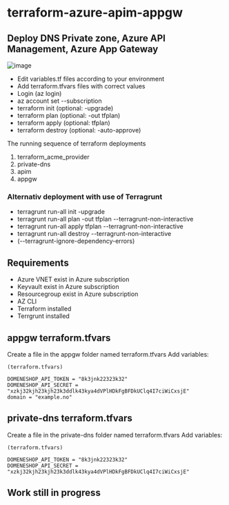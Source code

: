 # terraform-azure-apim-appgw
## Deploy DNS Private zone, Azure API Management, Azure App Gateway

![image](https://github.com/rokris/terraform-azure-apim-appgw/assets/18302354/0f564774-ce3b-4f67-9331-b1a50affba77)

- Edit variables.tf files according to your environment
- Add terraform.tfvars files with correct values
- Login (az login)
- az account set --subscription <subscription>
- terraform init (optional: -upgrade)
- terraform plan (optional: -out tfplan)
- terraform apply (optional: tfplan)
- terraform destroy (optional: -auto-approve)

The running sequence of terraform deployments
1. terraform_acme_provider
2. private-dns
3. apim
4. appgw

### Alternativ deployment with use of Terragrunt
- terragrunt run-all init -upgrade
- terragrunt run-all plan -out tfplan --terragrunt-non-interactive
- terragrunt run-all apply tfplan --terragrunt-non-interactive
- terragrunt run-all destroy --terragrunt-non-interactive
- (--terragrunt-ignore-dependency-errors)

## Requirements
- Azure VNET exist in Azure subscription
- Keyvault exist in Azure subscription
- Resourcegroup exist in Azure subscription
- AZ CLI
- Terraform installed
- Terrgrunt installed

## appgw terraform.tfvars
Create a file in the appgw folder named terraform.tfvars
Add variables:
~~~
(terraform.tfvars)

DOMENESHOP_API_TOKEN = "8k3jnk22323k32"
DOMENESHOP_API_SECRET = "xzkj32kjh23kjh23k3ddlk43kya4dVPlHDkFgBFDkUClq4I7ciWiCxsjE"
domain = "example.no"
~~~

## private-dns terraform.tfvars
Create a file in the private-dns folder named terraform.tfvars
Add variables:
~~~
(terraform.tfvars)

DOMENESHOP_API_TOKEN = "8k3jnk22323k32"
DOMENESHOP_API_SECRET = "xzkj32kjh23kjh23k3ddlk43kya4dVPlHDkFgBFDkUClq4I7ciWiCxsjE"
~~~


## Work still in progress
